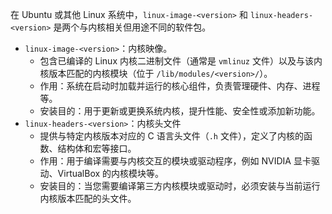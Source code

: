 在 Ubuntu 或其他 Linux 系统中，`linux-image-<version>` 和 `linux-headers-<version>` 是两个与内核相关但用途不同的软件包。
- `linux-image-<version>`：内核映像。
	- 包含已编译的 Linux 内核二进制文件（通常是 `vmlinuz` 文件）以及与该内核版本匹配的内核模块（位于 `/lib/modules/<version>/`）。
	- 作用：系统在启动时加载并运行的核心组件，负责管理硬件、内存、进程等。
	- 安装目的：用于更新或更换系统内核，提升性能、安全性或添加新功能。
- `linux-headers-<version>`：内核头文件
	- 提供与特定内核版本对应的 C 语言头文件（`.h` 文件），定义了内核的函数、结构体和宏等接口。
	- 作用：​用于编译需要与内核交互的模块或驱动程序，例如 NVIDIA 显卡驱动、VirtualBox 的内核模块等。
	- 安装目的：当您需要编译第三方内核模块或驱动时，必须安装与当前运行内核版本匹配的头文件。

